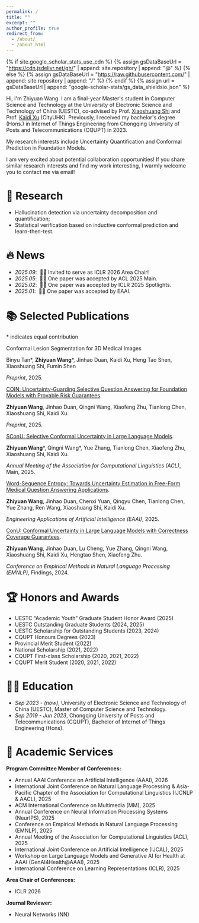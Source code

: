 ```yaml
---
permalink: /
title: ""
excerpt: ""
author_profile: true
redirect_from: 
  - /about/
  - /about.html
---
```


{% if site.google_scholar_stats_use_cdn %}
{% assign gsDataBaseUrl = "https://cdn.jsdelivr.net/gh/" | append: site.repository | append: "@" %}
{% else %}
{% assign gsDataBaseUrl = "https://raw.githubusercontent.com/" | append: site.repository | append: "/" %}
{% endif %}
{% assign url = gsDataBaseUrl | append: "google-scholar-stats/gs_data_shieldsio.json" %}

<span class='anchor' id='about-me'></span>

Hi, I'm Zhiyuan Wang. I am a final-year Master's student in Computer Science and Technology at the University of Electronic Science and Technology of China (UESTC), co-advised by Prof. [Xiaoshuang Shi](https://scholar.google.com/citations?user=BWGQt3YAAAAJ&hl=en) and Prof. [Kaidi Xu](https://scholar.google.com/citations?user=lYK0wlsAAAAJ&hl=en) (CityUHK). Previously, I received my bachelor's degree (Hons.) in Internet of Things Engineering from Chongqing University of Posts and Telecommunications (CQUPT) in 2023. 

My research interests include Uncertainty Quantification and Conformal Prediction in Foundation Models. 

I am very excited about potential collaboration opportunities! If you share similar research interests and find my work interesting, I warmly welcome you to contact me via email!


# 🤖 Research
- Hallucination detection via uncertainty decomposition and quantification; 
- Statistical verification based on inductive conformal prediction and learn-then-test. 

# 🔥 News
- *2025.09*: &nbsp;🎉🎉 Invited to serve as ICLR 2026 Area Chair!
- *2025.05*: &nbsp;🎉🎉 One paper was accepted by ACL 2025 Main.
- *2025.02*: &nbsp;🎉🎉 One paper was accepted by ICLR 2025 Spotlights.
- *2025.01*: &nbsp;🎉🎉 One paper was accepted by EAAI.

# 📚 Selected Publications
\* indicates equal contribution

Conformal Lesion Segmentation for 3D Medical Images

Binyu Tan\*, **Zhiyuan Wang**\*, Jinhao Duan, Kaidi Xu, Heng Tao Shen, Xiaoshuang Shi, Fumin Shen

*Preprint*, 2025. 

[COIN: Uncertainty-Guarding Selective Question Answering for Foundation Models with Provable Risk Guarantees](https://arxiv.org/abs/2506.20178).

**Zhiyuan Wang**, Jinhao Duan, Qingni Wang, Xiaofeng Zhu, Tianlong Chen, Xiaoshuang Shi, Kaidi Xu. 

*Preprint*, 2025. 

[SConU: Selective Conformal Uncertainty in Large Language Models](https://aclanthology.org/2025.acl-long.934/).

**Zhiyuan Wang**\*, Qingni Wang\*, Yue Zhang, Tianlong Chen, Xiaofeng Zhu, Xiaoshuang Shi, Kaidi Xu. 

*Annual Meeting of the Association for Computational Linguistics (ACL)*, Main, 2025. 

[Word-Sequence Entropy: Towards Uncertainty Estimation in Free-Form Medical Question Answering Applications](https://www.sciencedirect.com/science/article/abs/pii/S0952197624017111). 

**Zhiyuan Wang**, Jinhao Duan, Chenxi Yuan, Qingyu Chen, Tianlong Chen, Yue Zhang, Ren Wang, Xiaoshuang Shi, Kaidi Xu. 

*Engineering Applications of Artificial Intelligence (EAAI)*, 2025.

[ConU: Conformal Uncertainty in Large Language Models with Correctness Coverage Guarantees](https://aclanthology.org/2024.findings-emnlp.404/). 

**Zhiyuan Wang**, Jinhao Duan, Lu Cheng, Yue Zhang, Qingni Wang, Xiaoshuang Shi, Kaidi Xu, Hengtao Shen, Xiaofeng Zhu. 

*Conference on Empirical Methods in Natural Language Processing (EMNLP)*, Findings, 2024.


# 🏆 Honors and Awards
- UESTC “Academic Youth” Graduate Student Honor Award (2025)
- UESTC Outstanding Graduate Students (2024, 2025)
- UESTC Scholarship for Outstanding Students (2023, 2024)
- CQUPT Honours Degrees (2023)
- Provincial Merit Student (2022)
- National Scholarship (2021, 2022)
- CQUPT First-class Scholarship (2020, 2021, 2022)
- CQUPT Merit Student (2020, 2021, 2022)

# 👨‍🎓 Education
- *Sep 2023 - (now)*, University of Electronic Science and Technology of China (UESTC), Master of Computer Science and Technology.
- *Sep 2019 - Jun 2023*, Chongqing University of Posts and Telecommunications (CQUPT), Bachelor of Internet of Things Engineering (Hons).

# 💬 Academic Services
**Program Committee Member of Conferences:**
- Annual AAAI Conference on Artificial Intelligence (AAAI), 2026
- International Joint Conference on Natural Language Processing & Asia-Pacific Chapter of the Association for Computational Linguistics (IJCNLP & AACL), 2025
- ACM International Conference on Multimedia (MM), 2025
- Annual Conference on Neural Information Processing Systems (NeurIPS), 2025
- Conference on Empirical Methods in Natural Language Processing (EMNLP), 2025
- Annual Meeting of the Association for Computational Linguistics (ACL), 2025
- International Joint Conference on Artificial Intelligence (IJCAL), 2025
- Workshop on Large Language Models and Generative AI for Health at AAAI (GenAI4Health@AAAI), 2025 
- International Conference on Learning Representations (ICLR), 2025

**Area Chair of Conferences:**
- ICLR 2026

**Journal Reviewer:**
- Neural Networks (NN)

